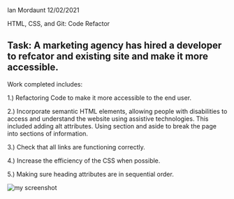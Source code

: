Ian Mordaunt 12/02/2021


HTML, CSS, and Git: Code Refactor


## Task: A marketing agency has hired a developer to refcator and existing site and make it more accessible.

Work completed includes:

1.) Refactoring Code to make it more accessible to the end user.

2.) Incorporate semantic HTML elements, allowing people with disabilities to access and understand the website using assistive technologies. This included adding alt attributes. Using section and aside to break the page into sections of information. 

3.) Check that all links are functioning correctly.

4.) Increase the efficiency of the CSS when possible.

5.) Making sure heading attributes are in sequential order.


![my screenshot](https://github.com/IanMordaunt/01-code_refactor/blob/master/assetsimages%20Horiseon1%20-%20ianmordaunt.github.io.png)
